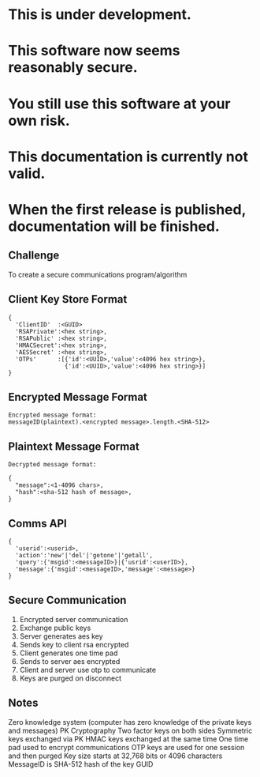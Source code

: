 # This is under development.
# This software now seems reasonably secure.
# You still use this software at your own risk.
# This documentation is currently not valid.
# When the first release is published, documentation will be finished.

## Challenge
To create a secure communications program/algorithm

## Client Key Store Format
```
{
  'ClientID'  :<GUID>
  'RSAPrivate':<hex string>,
  'RSAPublic' :<hex string>,
  'HMACSecret':<hex string>,
  'AESSecret' :<hex string>,
  'OTPs'      :[{'id':<UUID>,'value':<4096 hex string>},
                {'id':<UUID>,'value':<4096 hex string>}]
}
```

## Encrypted Message Format
```
Encrypted message format:
messageID(plaintext).<encrypted message>.length.<SHA-512>

```

## Plaintext Message Format
```
Decrypted message format:

{
  "message":<1-4096 chars>,
  "hash":<sha-512 hash of message>,
}
```

## Comms API
```
{
  'userid':<userid>,
  'action':'new'|'del'|'getone'|'getall',
  'query':{'msgid':<messageID>}|{'usrid':<userID>},
  'message':{'msgid':<messageID>,'message':<message>}
}
```

## Secure Communication
1. Encrypted server communication
2. Exchange public keys
3. Server generates aes key
4. Sends key to client rsa encrypted
5. Client generates one time pad
6. Sends to server aes encrypted
7. Client and server use otp to communicate
8. Keys are purged on disconnect

## Notes
Zero knowledge system (computer has zero knowledge of the private keys and messages)
PK Cryptography
Two factor keys on both sides
Symmetric keys exchanged via PK
HMAC keys exchanged at the same time
One time pad used to encrypt communications
OTP keys are used for one session and then purged
Key size starts at 32,768 bits or 4096 characters
MessageID is SHA-512 hash of the key GUID
